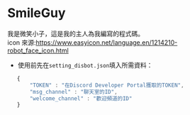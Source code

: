 # SmileGuy
我是微笑小子，這是我的主人為我編寫的程式碼。  
icon 來源:https://www.easyicon.net/language.en/1214210-robot_face_icon.html  

* 使用前先在`setting_disbot.json`填入所需資料：
```js
   {
       "TOKEN" : "在Discord Developer Portal獲取的TOKEN",
       "msg_channel" : "聊天室的ID",
       "welcome_channel" : "歡迎頻道的ID"
   }
```
